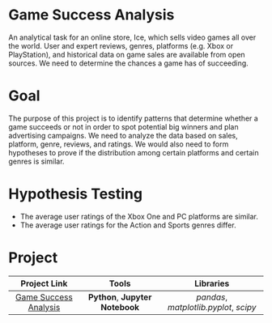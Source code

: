 # Game Success Analysis
An analytical task for an online store, Ice, which sells video games all over the world. User and expert reviews, genres, platforms (e.g. Xbox or PlayStation), and historical data on game sales are available from open sources. We need to determine the chances a game has of succeeding.

# Goal
The purpose of this project is to identify patterns that determine whether a game succeeds or not in order to spot potential big winners and plan advertising campaigns. We need to analyze the data based on sales, platform, genre, reviews, and ratings. We would also need to form hypotheses to prove if the distribution among certain platforms and certain genres is similar.

# Hypothesis Testing
- The average user ratings of the Xbox One and PC platforms are similar.
- The average user ratings for the Action and Sports genres differ.

# Project
| Project Link          | Tools                 | Libraries            |
|:----------------------:|:---------------------------:|:---------------------------:|
| [Game Success Analysis](game_success_analysis) | **Python**, **Jupyter Notebook** | *pandas*, *matplotlib.pyplot*, *scipy* |
